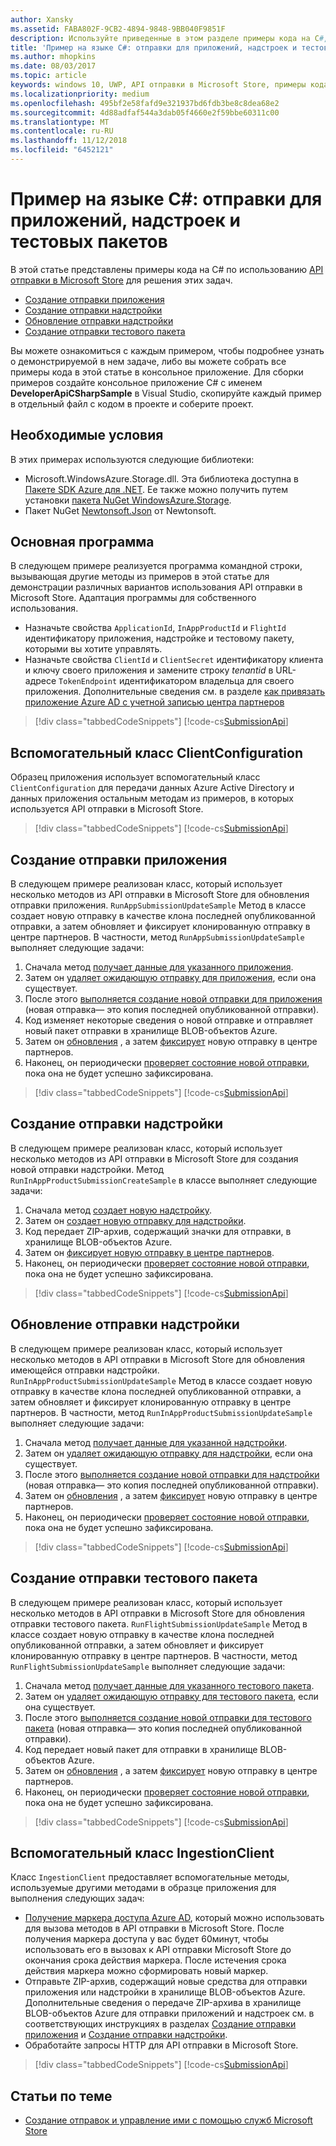 ```yaml
---
author: Xansky
ms.assetid: FABA802F-9CB2-4894-9848-9BB040F9851F
description: Используйте приведенные в этом разделе примеры кода на C#, чтобы подробнее ознакомиться с работой API отправки в Microsoft Store.
title: 'Пример на языке C#: отправки для приложений, надстроек и тестовых пакетов'
ms.author: mhopkins
ms.date: 08/03/2017
ms.topic: article
keywords: windows 10, UWP, API отправки в Microsoft Store, примеры кода, C#
ms.localizationpriority: medium
ms.openlocfilehash: 495bf2e58fafd9e321937bd6fdb3be8c8dea68e2
ms.sourcegitcommit: 4d88adfaf544a3dab05f4660e2f59bbe60311c00
ms.translationtype: MT
ms.contentlocale: ru-RU
ms.lasthandoff: 11/12/2018
ms.locfileid: "6452121"
---
```

# <a name="c-sample-submissions-for-apps-add-ons-and-flights"></a>Пример на языке C\#: отправки для приложений, надстроек и тестовых пакетов

В этой статье представлены примеры кода на C# по использованию [API отправки в Microsoft Store](create-and-manage-submissions-using-windows-store-services.md) для решения этих задач.

* [Создание отправки приложения](#create-app-submission)
* [Создание отправки надстройки](#create-add-on-submission)
* [Обновление отправки надстройки](#update-add-on-submission)
* [Создание отправки тестового пакета](#create-flight-submission)

Вы можете ознакомиться с каждым примером, чтобы подробнее узнать о демонстрируемой в нем задаче, либо вы можете собрать все примеры кода в этой статье в консольное приложение. Для сборки примеров создайте консольное приложение C# с именем **DeveloperApiCSharpSample** в Visual Studio, скопируйте каждый пример в отдельный файл с кодом в проекте и соберите проект.

## <a name="prerequisites"></a>Необходимые условия

В этих примерах используются следующие библиотеки:

* Microsoft.WindowsAzure.Storage.dll. Эта библиотека доступна в [Пакете SDK Azure для .NET](https://azure.microsoft.com/downloads/). Ее также можно получить путем установки [пакета NuGet WindowsAzure.Storage](https://www.nuget.org/packages/WindowsAzure.Storage).
* Пакет NuGet [Newtonsoft.Json](http://www.newtonsoft.com/json) от Newtonsoft.

## <a name="main-program"></a>Основная программа

В следующем примере реализуется программа командной строки, вызывающая другие методы из примеров в этой статье для демонстрации различных вариантов использования API отправки в Microsoft Store. Адаптация программы для собственного использования.

* Назначьте свойства ```ApplicationId```, ```InAppProductId``` и ```FlightId``` идентификатору приложения, надстройке и тестовому пакету, которыми вы хотите управлять.
* Назначьте свойства ```ClientId``` и ```ClientSecret``` идентификатору клиента и ключу своего приложения и замените строку *tenantid* в URL-адресе ```TokenEndpoint``` идентификатором владельца для своего приложения. Дополнительные сведения см. в разделе [как привязать приложение Azure AD с учетной записью центра партнеров](create-and-manage-submissions-using-windows-store-services.md#how-to-associate-an-azure-ad-application-with-your-partner-center-account)

> [!div class="tabbedCodeSnippets"]
[!code-cs[SubmissionApi](./code/StoreServicesExamples_Submission/cs/Program.cs#Main)]

<span id="clientconfiguration" />

## <a name="clientconfiguration-helper-class"></a>Вспомогательный класс ClientConfiguration

Образец приложения использует вспомогательный класс ```ClientConfiguration``` для передачи данных Azure Active Directory и данных приложения остальным методам из примеров, в которых используется API отправки в Microsoft Store.

> [!div class="tabbedCodeSnippets"]
[!code-cs[SubmissionApi](./code/StoreServicesExamples_Submission/cs/ClientConfiguration.cs#ClientConfiguration)]

<span id="create-app-submission" />

## <a name="create-an-app-submission"></a>Создание отправки приложения

В следующем примере реализован класс, который использует несколько методов из API отправки в Microsoft Store для обновления отправки приложения. ```RunAppSubmissionUpdateSample``` Метод в классе создает новую отправку в качестве клона последней опубликованной отправки, а затем обновляет и фиксирует клонированную отправку в центре партнеров. В частности, метод ```RunAppSubmissionUpdateSample``` выполняет следующие задачи:

1. Сначала метод [получает данные для указанного приложения](get-an-app.md).
2. Затем он [удаляет ожидающую отправку для приложения](delete-an-app-submission.md), если она существует.
3. После этого [выполняется создание новой отправки для приложения](create-an-app-submission.md) (новая отправка— это копия последней опубликованной отправки).
4. Код изменяет некоторые сведения о новой отправке и отправляет новый пакет отправки в хранилище BLOB-объектов Azure.
5. Затем он [обновления](update-an-app-submission.md) , а затем [фиксирует](commit-an-app-submission.md) новую отправку в центре партнеров.
6. Наконец, он периодически [проверяет состояние новой отправки](get-status-for-an-app-submission.md), пока она не будет успешно зафиксирована.

> [!div class="tabbedCodeSnippets"]
[!code-cs[SubmissionApi](./code/StoreServicesExamples_Submission/cs/AppSubmissionUpdateSample.cs#AppSubmissionUpdateSample)]

<span id="create-add-on-submission" />

## <a name="create-an-add-on-submission"></a>Создание отправки надстройки

В следующем примере реализован класс, который использует несколько методов из API отправки в Microsoft Store для создания новой отправки надстройки. Метод ```RunInAppProductSubmissionCreateSample``` в классе выполняет следующие задачи:

1. Сначала метод [создает новую надстройку](create-an-add-on.md).
2. Затем он [создает новую отправку для надстройки](create-an-add-on-submission.md).
3. Код передает ZIP-архив, содержащий значки для отправки, в хранилище BLOB-объектов Azure.
4. Затем он [фиксирует новую отправку в центре партнеров](commit-an-add-on-submission.md).
5. Наконец, он периодически [проверяет состояние новой отправки](get-status-for-an-add-on-submission.md), пока она не будет успешно зафиксирована.

> [!div class="tabbedCodeSnippets"]
[!code-cs[SubmissionApi](./code/StoreServicesExamples_Submission/cs/InAppProductSubmissionCreateSample.cs#InAppProductSubmissionCreateSample)]

<span id="update-add-on-submission" />

## <a name="update-an-add-on-submission"></a>Обновление отправки надстройки

В следующем примере реализован класс, который использует несколько методов в API отправки в Microsoft Store для обновления имеющейся отправки надстройки. ```RunInAppProductSubmissionUpdateSample``` Метод в классе создает новую отправку в качестве клона последней опубликованной отправки, а затем обновляет и фиксирует клонированную отправку в центре партнеров. В частности, метод ```RunInAppProductSubmissionUpdateSample``` выполняет следующие задачи:

1. Сначала метод [получает данные для указанной надстройки](get-an-add-on.md).
2. Затем он [удаляет ожидающую отправку для надстройки](delete-an-add-on-submission.md), если она существует.
3. После этого [выполняется создание новой отправки для надстройки](create-an-add-on-submission.md) (новая отправка— это копия последней опубликованной отправки).
5. Затем он [обновления](update-an-add-on-submission.md) , а затем [фиксирует](commit-an-add-on-submission.md) новую отправку в центре партнеров.
6. Наконец, он периодически [проверяет состояние новой отправки](get-status-for-an-add-on-submission.md), пока она не будет успешно зафиксирована.

> [!div class="tabbedCodeSnippets"]
[!code-cs[SubmissionApi](./code/StoreServicesExamples_Submission/cs/InAppProductSubmissionUpdateSample.cs#InAppProductSubmissionUpdateSample)]

<span id="create-flight-submission" />

## <a name="create-a-package-flight-submission"></a>Создание отправки тестового пакета

В следующем примере реализован класс, который использует несколько методов в API отправки в Microsoft Store для обновления отправки тестового пакета. ```RunFlightSubmissionUpdateSample``` Метод в классе создает новую отправку в качестве клона последней опубликованной отправки, а затем обновляет и фиксирует клонированную отправку в центре партнеров. В частности, метод ```RunFlightSubmissionUpdateSample``` выполняет следующие задачи:

1. Сначала метод [получает данные для указанного тестового пакета](get-a-flight.md).
2. Затем он [удаляет ожидающую отправку для тестового пакета](delete-a-flight-submission.md), если она существует.
3. После этого [выполняется создание новой отправки для тестового пакета](create-a-flight-submission.md) (новая отправка— это копия последней опубликованной отправки).
4. Код передает новый пакет для отправки в хранилище BLOB-объектов Azure.
5. Затем он [обновления](update-a-flight-submission.md) , а затем [фиксирует](commit-a-flight-submission.md) новую отправку в центре партнеров.
6. Наконец, он периодически [проверяет состояние новой отправки](get-status-for-a-flight-submission.md), пока она не будет успешно зафиксирована.

> [!div class="tabbedCodeSnippets"]
[!code-cs[SubmissionApi](./code/StoreServicesExamples_Submission/cs/FlightSubmissionUpdateSample.cs#FlightSubmissionUpdateSample)]

<span id="ingestionclient" />

## <a name="ingestionclient-helper-class"></a>Вспомогательный класс IngestionClient

Класс ```IngestionClient``` предоставляет вспомогательные методы, используемые другими методами в образце приложения для выполнения следующих задач:

* [Получение маркера доступа Azure AD](create-and-manage-submissions-using-windows-store-services.md#obtain-an-azure-ad-access-token), который можно использовать для вызова методов в API отправки в Microsoft Store. После получения маркера доступа у вас будет 60минут, чтобы использовать его в вызовах к API отправки Microsoft Store до окончания срока действия маркера. После истечения срока действия маркера можно сформировать новый маркер.
* Отправьте ZIP-архив, содержащий новые средства для отправки приложения или надстройки в хранилище BLOB-объектов Azure. Дополнительные сведения о передаче ZIP-архива в хранилище BLOB-объектов Azure для отправки приложений и надстроек см. в соответствующих инструкциях в разделах [Создание отправки приложения](manage-app-submissions.md#create-an-app-submission) и [Создание отправки надстройки](manage-add-on-submissions.md#create-an-add-on-submission).
* Обработайте запросы HTTP для API отправки в Microsoft Store.

> [!div class="tabbedCodeSnippets"]
[!code-cs[SubmissionApi](./code/StoreServicesExamples_Submission/cs/IngestionClient.cs#IngestionClient)]

## <a name="related-topics"></a>Статьи по теме

* [Создание отправок и управление ими с помощью служб Microsoft Store](create-and-manage-submissions-using-windows-store-services.md)
